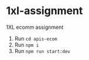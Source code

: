 # 1xl-assignment
1XL ecomm assignment

1. Run `cd apis-ecom`
2. Run `npm i`
3. Run `npm run start:dev`